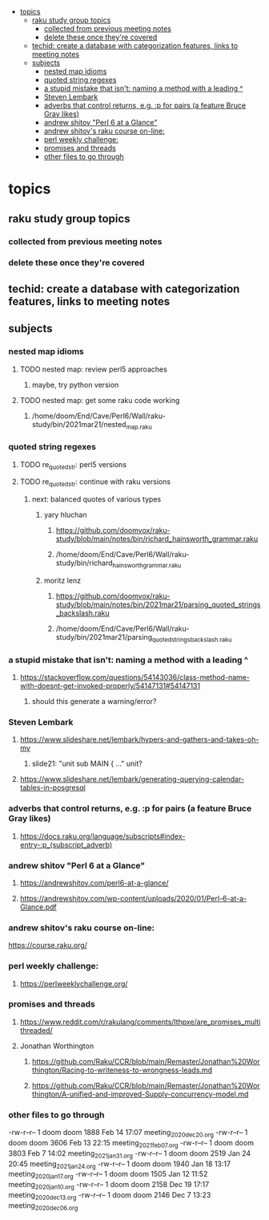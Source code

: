 - [topics](#org2ab4aff)
  - [raku study group topics](#org9bdaff6)
    - [collected from previous meeting notes](#orgb89907e)
    - [delete these once they're covered](#org9cd57ed)
  - [techid: create a database with categorization features, links to meeting notes](#orge1220d6)
  - [subjects](#org07922c6)
    - [nested map idioms](#orgbdd7988)
    - [quoted string regexes](#orgafbf0df)
    - [a stupid mistake that isn't: naming a method with a leading ^](#org808f15f)
    - [Steven Lembark](#orgaf63f40)
    - [adverbs that control returns, e.g. :p for pairs (a feature Bruce Gray likes)](#orgd2ca4b8)
    - [andrew shitov "Perl 6 at a Glance"](#org7272ea0)
    - [andrew shitov's raku course on-line:](#org3f6da31)
    - [perl weekly challenge:](#orgd967ebe)
    - [promises and threads](#org7f19d61)
    - [other files to go through](#orgc32927f)


<a id="org2ab4aff"></a>

# topics


<a id="org9bdaff6"></a>

## raku study group topics


<a id="orgb89907e"></a>

### collected from previous meeting notes


<a id="org9cd57ed"></a>

### delete these once they're covered


<a id="orge1220d6"></a>

## techid: create a database with categorization features, links to meeting notes


<a id="org07922c6"></a>

## subjects


<a id="orgbdd7988"></a>

### nested map idioms

1.  TODO nested map: review perl5 approaches

    1.  maybe, try python version

2.  TODO nested map: get some raku code working

    1.  /home/doom/End/Cave/Perl6/Wall/raku-study/bin/2021mar21/nested<sub>map.raku</sub>


<a id="orgafbf0df"></a>

### quoted string regexes

1.  TODO re<sub>quoted</sub><sub>str</sub>: perl5 versions

2.  TODO re<sub>quoted</sub><sub>str</sub>: continue with raku versions

    1.  next: balanced quotes of various types
    
        1.  yary hluchan
        
            1.  <https://github.com/doomvox/raku-study/blob/main/notes/bin/richard_hainsworth_grammar.raku>
            
            2.  /home/doom/End/Cave/Perl6/Wall/raku-study/bin/richard<sub>hainsworth</sub><sub>grammar.raku</sub>
        
        2.  moritz lenz
        
            1.  <https://github.com/doomvox/raku-study/blob/main/notes/bin/2021mar21/parsing_quoted_strings_backslash.raku>
            
            2.  /home/doom/End/Cave/Perl6/Wall/raku-study/bin/2021mar21/parsing<sub>quoted</sub><sub>strings</sub><sub>backslash.raku</sub>


<a id="org808f15f"></a>

### a stupid mistake that isn't: naming a method with a leading ^

1.  <https://stackoverflow.com/questions/54143036/class-method-name-with-doesnt-get-invoked-properly/54147131#54147131>

    1.  should this generate a warning/error?


<a id="orgaf63f40"></a>

### Steven Lembark

1.  <https://www.slideshare.net/lembark/hypers-and-gathers-and-takes-oh-my>

    1.  slide21:  "unit sub MAIN { &#x2026;"  unit?

2.  <https://www.slideshare.net/lembark/generating-querying-calendar-tables-in-posgresql>


<a id="orgd2ca4b8"></a>

### adverbs that control returns, e.g. :p for pairs (a feature Bruce Gray likes)

1.  <https://docs.raku.org/language/subscripts#index-entry-:p_(subscript_adverb)>


<a id="org7272ea0"></a>

### andrew shitov "Perl 6 at a Glance"

1.  <https://andrewshitov.com/perl6-at-a-glance/>

2.  <https://andrewshitov.com/wp-content/uploads/2020/01/Perl-6-at-a-Glance.pdf>


<a id="org3f6da31"></a>

### andrew shitov's raku course on-line:

<https://course.raku.org/>


<a id="orgd967ebe"></a>

### perl weekly challenge:

1.  <https://perlweeklychallenge.org/>


<a id="org7f19d61"></a>

### promises and threads

1.  <https://www.reddit.com/r/rakulang/comments/lthpxe/are_promises_multithreaded/>

2.  Jonathan Worthington

    1.  <https://github.com/Raku/CCR/blob/main/Remaster/Jonathan%20Worthington/Racing-to-writeness-to-wrongness-leads.md>
    
    2.  <https://github.com/Raku/CCR/blob/main/Remaster/Jonathan%20Worthington/A-unified-and-improved-Supply-concurrency-model.md>


<a id="orgc32927f"></a>

### other files to go through

-rw-r&#x2013;r&#x2013; 1 doom doom 1888 Feb 14 17:07 meeting<sub>2020dec20.org</sub> -rw-r&#x2013;r&#x2013; 1 doom doom 3606 Feb 13 22:15 meeting<sub>2021feb07.org</sub> -rw-r&#x2013;r&#x2013; 1 doom doom 3803 Feb 7 14:02 meeting<sub>2021jan31.org</sub> -rw-r&#x2013;r&#x2013; 1 doom doom 2519 Jan 24 20:45 meeting<sub>2021jan24.org</sub> -rw-r&#x2013;r&#x2013; 1 doom doom 1940 Jan 18 13:17 meeting<sub>2020jan17.org</sub> -rw-r&#x2013;r&#x2013; 1 doom doom 1505 Jan 12 11:52 meeting<sub>2020jan10.org</sub> -rw-r&#x2013;r&#x2013; 1 doom doom 2158 Dec 19 17:17 meeting<sub>2020dec13.org</sub> -rw-r&#x2013;r&#x2013; 1 doom doom 2146 Dec 7 13:23 meeting<sub>2020dec06.org</sub>
